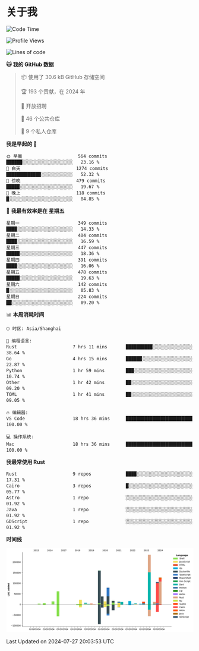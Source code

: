 # 关于我

<!--START_SECTION:waka-->
![Code Time](http://img.shields.io/badge/Code%20Time-2%2C978%20hrs%2044%20mins-blue)

![Profile Views](http://img.shields.io/badge/%E4%B8%AA%E4%BA%BA%E8%B5%84%E6%96%99%E8%A7%82%E7%9C%8B%E6%AC%A1%E6%95%B0-0-blue)

![Lines of code](https://img.shields.io/badge/%E4%BB%8E%E3%80%8CHello%20World%E3%80%8D%E8%B5%B7%E6%88%91%E5%B7%B2%E7%BB%8F%E5%86%99%E4%BA%86-960.3%20thousand%20%E8%A1%8C%E4%BB%A3%E7%A0%81-blue)

**🐱 我的 GitHub 数据** 

> 📦  使用了 30.6 kB GitHub 存储空间 
 > 
> 🏆 193 个贡献，在 2024 年
 > 
> 💼 开放招聘
 > 
> 📜 46 个公共仓库 
 > 
> 🔑 9 个私人仓库 
 > 
**我是早起的 🐤** 

```text
🌞 早晨                     564 commits         ██████░░░░░░░░░░░░░░░░░░░   23.16 % 
🌆 白天                     1274 commits        █████████████░░░░░░░░░░░░   52.32 % 
🌃 傍晚                     479 commits         █████░░░░░░░░░░░░░░░░░░░░   19.67 % 
🌙 晚上                     118 commits         █░░░░░░░░░░░░░░░░░░░░░░░░   04.85 % 
```
📅 **我最有效率是在 星期五** 

```text
星期一                      349 commits         ████░░░░░░░░░░░░░░░░░░░░░   14.33 % 
星期二                      404 commits         ████░░░░░░░░░░░░░░░░░░░░░   16.59 % 
星期三                      447 commits         █████░░░░░░░░░░░░░░░░░░░░   18.36 % 
星期四                      391 commits         ████░░░░░░░░░░░░░░░░░░░░░   16.06 % 
星期五                      478 commits         █████░░░░░░░░░░░░░░░░░░░░   19.63 % 
星期六                      142 commits         █░░░░░░░░░░░░░░░░░░░░░░░░   05.83 % 
星期日                      224 commits         ██░░░░░░░░░░░░░░░░░░░░░░░   09.20 % 
```


📊 **本周消耗时间** 

```text
🕑︎ 时区: Asia/Shanghai

💬 编程语言: 
Rust                     7 hrs 11 mins       ██████████░░░░░░░░░░░░░░░   38.64 % 
Go                       4 hrs 15 mins       ██████░░░░░░░░░░░░░░░░░░░   22.87 % 
Python                   1 hr 59 mins        ███░░░░░░░░░░░░░░░░░░░░░░   10.74 % 
Other                    1 hr 42 mins        ██░░░░░░░░░░░░░░░░░░░░░░░   09.20 % 
TOML                     1 hr 41 mins        ██░░░░░░░░░░░░░░░░░░░░░░░   09.05 % 

🔥 编辑器: 
VS Code                  18 hrs 36 mins      █████████████████████████   100.00 % 

💻 操作系统: 
Mac                      18 hrs 36 mins      █████████████████████████   100.00 % 
```

**我最常使用 Rust** 

```text
Rust                     9 repos             ████░░░░░░░░░░░░░░░░░░░░░   17.31 % 
Cairo                    3 repos             █░░░░░░░░░░░░░░░░░░░░░░░░   05.77 % 
Astro                    1 repo              ░░░░░░░░░░░░░░░░░░░░░░░░░   01.92 % 
Java                     1 repo              ░░░░░░░░░░░░░░░░░░░░░░░░░   01.92 % 
GDScript                 1 repo              ░░░░░░░░░░░░░░░░░░░░░░░░░   01.92 % 
```



**时间线**

![Lines of Code chart](https://raw.githubusercontent.com/catusax/catusax/master/assets/bar_graph.png)


 Last Updated on 2024-07-27 20:03:53 UTC
<!--END_SECTION:waka-->
